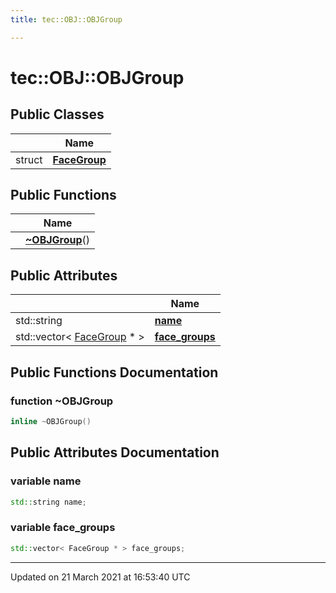 ```yaml
---
title: tec::OBJ::OBJGroup

---
```


# tec::OBJ::OBJGroup



## Public Classes

|                | Name           |
| -------------- | -------------- |
| struct | **[FaceGroup](/engine/Classes/structtec_1_1_o_b_j_1_1_o_b_j_group_1_1_face_group/)**  |

## Public Functions

|                | Name           |
| -------------- | -------------- |
| | **[~OBJGroup](/engine/Classes/structtec_1_1_o_b_j_1_1_o_b_j_group/#function-~objgroup)**() |

## Public Attributes

|                | Name           |
| -------------- | -------------- |
| std::string | **[name](/engine/Classes/structtec_1_1_o_b_j_1_1_o_b_j_group/#variable-name)**  |
| std::vector< [FaceGroup](/engine/Classes/structtec_1_1_o_b_j_1_1_o_b_j_group_1_1_face_group/) * > | **[face_groups](/engine/Classes/structtec_1_1_o_b_j_1_1_o_b_j_group/#variable-face_groups)**  |

## Public Functions Documentation

### function ~OBJGroup

```cpp
inline ~OBJGroup()
```


## Public Attributes Documentation

### variable name

```cpp
std::string name;
```


### variable face_groups

```cpp
std::vector< FaceGroup * > face_groups;
```


-------------------------------

Updated on 21 March 2021 at 16:53:40 UTC